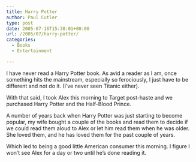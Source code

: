 ```yaml
---
title: Harry Potter
author: Paul Cutler
type: post
date: 2005-07-16T15:38:01+00:00
url: /2005/07/harry-potter/
categories:
  - Books
  - Entertainment

---
```

I have never read a Harry Potter book. As avid a reader as I am, once something hits the mainstream, especially so ferociously, I just have to be different and not do it. (I&#8217;ve never seen Titanic either).

With that said, I took Alex this morning to Target post-haste and we purchased Harry Potter and the Half-Blood Prince.

A number of years back when Harry Potter was just starting to become popular, my wife bought a couple of the books and read them to decide if we could read them aloud to Alex or let him read them when he was older. She loved them, and he has loved them for the past couple of years.

Which led to being a good little American consumer this morning. I figure I won&#8217;t see Alex for a day or two until he&#8217;s done reading it.